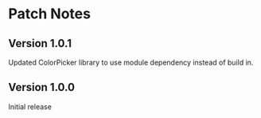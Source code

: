 # Patch Notes

## Version 1.0.1

Updated ColorPicker library to use module dependency instead of build in.

## Version 1.0.0

Initial release

